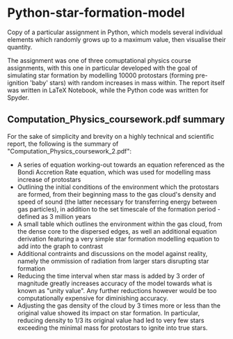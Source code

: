 # Python-star-formation-model
Copy of a particular assignment in Python, which models several individual elements which randomly grows up to a maximum value, then visualise their quantity.

The assignment was one of three comuptational physics course assignments, with this one in particular developed with the goal of simulating star formation by modelling 10000 protostars (forming pre-ignition 'baby' stars) with random increases in mass within. The report itself was written in LaTeX Notebook, while the Python code was written for Spyder.

## Computation_Physics_coursework.pdf summary

For the sake of simplicity and brevity on a highly technical and scientific report, the following is the summary of "Computation_Physics_coursework_2.pdf":
+ A series of equation working-out towards an equation referenced as the Bondi Accretion Rate equation, which was used for modelling mass increase of protostars
+ Outlining the initial conditions of the environment which the protostars are formed, from their beginning mass to the gas cloud's density and speed of sound (the latter necessary for transferring energy between gas particles), in addition to the set timescale of the formation period - defined as 3 million years
+ A small table which outlines the environment within the gas cloud, from the dense core to the dispersed edges, as well an additional equation derivation featuring a very simple star formation modelling equation to add into the graph to contrast
+ Additional contraints and discussions on the model against reality, namely the ommission of radiation from larger stars disrupting star formation
+ Reducing the time interval when star mass is added by 3 order of magnitude greatly increases accuracy of the model towards what is known as "unity value". Any further reductions however would be too computationally expensive for diminishing accuracy.
+ Adjusting the gas density of the cloud by 3 times more or less than the original value showed its impact on star formation. In particular, reducing density to 1/3 its original value had led to very few stars exceeding the minimal mass for protostars to ignite into true stars. 

